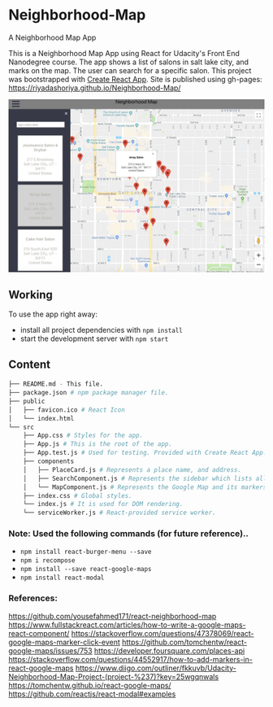 # Neighborhood-Map
A Neighborhood Map App

This is a Neighborhood Map App using React for Udacity's Front End Nanodegree course. The app shows a list of salons in salt lake city, and marks on the map. The user can search for a specific salon. This project was bootstrapped with [Create React App](https://github.com/facebook/create-react-app). Site is published using gh-pages:  https://riyadashoriya.github.io/Neighborhood-Map/



![alt text](https://github.com/riyadashoriya/Neighborhood-Map/blob/master/view.png "Neighborhood App Preview")

## Working

To use the app right away:

* install all project dependencies with `npm install`
* start the development server with `npm start`

## Content
```bash
├── README.md - This file.
├── package.json # npm package manager file.
├── public
│   ├── favicon.ico # React Icon
│   └── index.html
└── src
    ├── App.css # Styles for the app.
    ├── App.js # This is the root of the app.
    ├── App.test.js # Used for testing. Provided with Create React App.
    ├── components
    │   ├── PlaceCard.js # Represents a place name, and address.
    │   ├── SearchComponent.js # Represents the sidebar which lists all the locations and allows user to search for a place.
    │   └── MapComponent.js # Represents the Google Map and its markers.
    ├── index.css # Global styles.
    └── index.js # It is used for DOM rendering.
    └── serviceWorker.js # React-provided service worker.

```


### Note: Used the following commands (for future reference)..
* `npm install react-burger-menu --save`
* `npm i recompose`
* `npm install --save react-google-maps`
* `npm install react-modal`


### References:
https://github.com/yousefahmed171/react-neighborhood-map
https://www.fullstackreact.com/articles/how-to-write-a-google-maps-react-component/
https://stackoverflow.com/questions/47378069/react-google-maps-marker-click-event
https://github.com/tomchentw/react-google-maps/issues/753
https://developer.foursquare.com/places-api
https://stackoverflow.com/questions/44552917/how-to-add-markers-in-react-google-maps
https://www.diigo.com/outliner/fkkuvb/Udacity-Neighborhood-Map-Project-(project-%237)?key=25wgqnwals
https://tomchentw.github.io/react-google-maps/
https://github.com/reactjs/react-modal#examples
